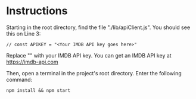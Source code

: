 # Instructions
Starting in the root directory, find the file "./lib/apiClient.js". You should see this on Line 3:

    // const APIKEY = "<Your IMDB API key goes here>"
    
Replace "<Your IMDB API key goes here>" with your IMDB API key. You can get an IMDB API key at https://imdb-api.com

Then, open a terminal in the project's root directory. Enter the following command:

    npm install && npm start

